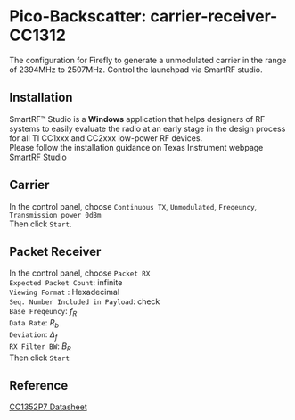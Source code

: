 # Pico-Backscatter: carrier-receiver-CC1312
The configuration for Firefly to generate a unmodulated carrier in the range of 2394MHz to 2507MHz.
Control the launchpad via SmartRF studio.

## Installation
SmartRF™ Studio is a **Windows** application that helps designers of RF systems to easily evaluate the radio at an early stage in the design process for all TI CC1xxx and CC2xxx low-power RF devices.
<br> Please follow the installation guidance on Texas Instrument webpage [SmartRF Studio](https://www.ti.com/tool/SMARTRFTM-STUDIO#:~:text=SmartRF%E2%84%A2%20Studio%20is%20a%20Windows%20application%20that%20can%20be,stage%20in%20the%20design%20process.)

## Carrier
In the control panel, choose `Continuous TX`, `Unmodulated`, `Freqeuncy`, `Transmission power 0dBm`
<br>Then click `Start`.

## Packet Receiver
In the control panel, choose `Packet RX`
<br>`Expected Packet Count`: infinite
<br>`Viewing Format` : Hexadecimal
<br>`Seq. Number Included in Payload`: check
<br>`Base Freqeuncy`: $f_{R}$
<br>`Data Rate`: $R_{b}$
<br>`Deviation`: $\Delta_f$
<br>`RX Filter BW`: $B_{R}$
<br>Then click `Start`

## Reference
[CC1352P7 Datasheet](https://www.ti.com/product/CC1352P7)
